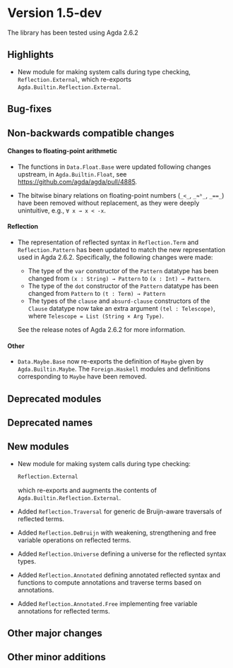 Version 1.5-dev
===============

The library has been tested using Agda 2.6.2

Highlights
----------

* New module for making system calls during type checking, `Reflection.External`,
  which re-exports `Agda.Builtin.Reflection.External`.

Bug-fixes
---------

Non-backwards compatible changes
--------------------------------

#### Changes to floating-point arithmetic

* The functions in `Data.Float.Base` were updated following changes upstream,
  in `Agda.Builtin.Float`, see <https://github.com/agda/agda/pull/4885>.

* The bitwise binary relations on floating-point numbers (`_<_`, `_≈ᵇ_`, `_==_`)
  have been removed without replacement, as they were deeply unintuitive, e.g., `∀ x → x < -x`.

#### Reflection

* The representation of reflected syntax in `Reflection.Term` and
  `Reflection.Pattern` has been updated to match the new
  representation used in Agda 2.6.2. Specifically, the following changes were made:

  * The type of the `var` constructor of the `Pattern` datatype has
    been changed from `(x : String) → Pattern` to `(x : Int) →
    Pattern`.
  * The type of the `dot` constructor of the `Pattern` datatype has
    been changed from `Pattern` to `(t : Term) → Pattern`
  * The types of the `clause` and `absurd-clause` constructors of the
    `Clause` datatype now take an extra argument `(tel : Telescope)`,
    where `Telescope = List (String × Arg Type)`.

  See the release notes of Agda 2.6.2 for more information.

#### Other

* `Data.Maybe.Base` now re-exports the definition of `Maybe` given by
  `Agda.Builtin.Maybe`. The `Foreign.Haskell` modules and definitions
  corresponding to `Maybe` have been removed.

Deprecated modules
------------------

Deprecated names
----------------

New modules
-----------

* New module for making system calls during type checking:
  ```agda
  Reflection.External
  ```
  which re-exports and augments the contents of `Agda.Builtin.Reflection.External`.

* Added `Reflection.Traversal` for generic de Bruijn-aware traversals of reflected terms.
* Added `Reflection.DeBruijn` with weakening, strengthening and free variable operations
  on reflected terms.
* Added `Reflection.Universe` defining a universe for the reflected syntax types.
* Added `Reflection.Annotated` defining annotated reflected syntax and
  functions to compute annotations and traverse terms based on annotations.
* Added `Reflection.Annotated.Free` implementing free variable annotations for
  reflected terms.

Other major changes
-------------------

Other minor additions
---------------------
